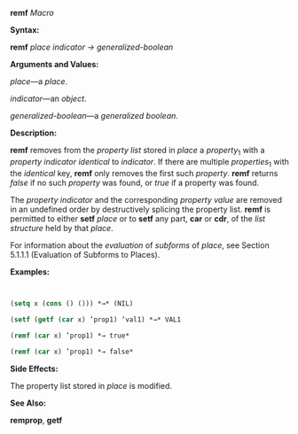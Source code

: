**remf** *Macro* 



**Syntax:** 



**remf** *place indicator → generalized-boolean* 



**Arguments and Values:** 



*place*—a *place*. 



*indicator*—an *object*. 



*generalized-boolean*—a *generalized boolean*. 



**Description:** 



**remf** removes from the *property list* stored in *place* a *property*<sub>1</sub> with a *property indicator identical* to *indicator*. If there are multiple *properties*<sub>1</sub> with the *identical* key, **remf** only removes the first such *property*. **remf** returns *false* if no such *property* was found, or *true* if a property was found. 



The *property indicator* and the corresponding *property value* are removed in an undefined order by destructively splicing the property list. **remf** is permitted to either **setf** *place* or to **setf** any part, **car** or **cdr**, of the *list structure* held by that *place*. 



For information about the *evaluation* of *subforms* of *place*, see Section 5.1.1.1 (Evaluation of Subforms to Places). 







 



 



**Examples:**
```lisp
 

(setq x (cons () ())) *→* (NIL) 

(setf (getf (car x) ’prop1) ’val1) *→* VAL1 

(remf (car x) ’prop1) *→ true* 

(remf (car x) ’prop1) *→ false* 


```
**Side Effects:** 



The property list stored in *place* is modified. 



**See Also:** 



**remprop**, **getf** 




